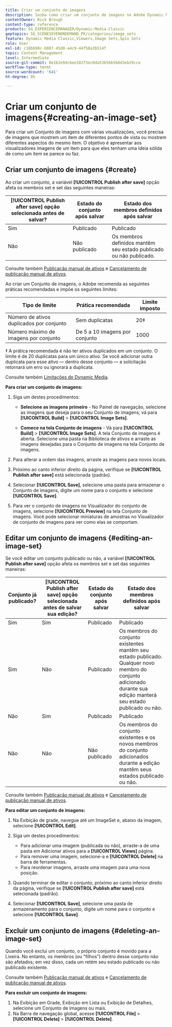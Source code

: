 ```yaml
---
title: Criar um conjunto de imagens
description: Saiba como criar um conjunto de imagens no Adobe Dynamic Media Classic.
contentOwner: Rick Brough
content-type: reference
products: SG_EXPERIENCEMANAGER/Dynamic-Media-Classic
geptopics: SG_SCENESEVENONDEMAND_PK/categories/image_sets
feature: Dynamic Media Classic,Viewers,Image Sets,Spin Sets
role: User
exl-id: c18bb98c-b087-45d0-a4c9-44f58a3b514f
topic: Content Management
level: Intermediate
source-git-commit: 0e1b2e9dcbee182f3ec0da53b56b5b8d3eb29cce
workflow-type: tm+mt
source-wordcount: '641'
ht-degree: 0%

---
```


# Criar um conjunto de imagens{#creating-an-image-set}

Para criar um Conjunto de imagens com várias visualizações, você precisa de imagens que mostrem um item de diferentes pontos de vista ou mostrem diferentes aspectos do mesmo item. O objetivo é apresentar aos visualizadores imagens de um item para que eles tenham uma ideia sólida de como um item se parece ou faz.

## Criar um conjunto de imagens {#create}

Ao criar um conjunto, a variável **[!UICONTROL Publish after save]** opção afeta os membros set e set das seguintes maneiras:

| **[!UICONTROL Publish after save]** opção selecionada antes de salvar? | Estado do conjunto após salvar | Estado dos membros definidos após salvar |
| --- | --- | --- |
| Sim | Publicado | Publicado |
| Não | Não publicado | Os membros definidos mantêm seu estado publicado ou não publicado. |

Consulte também [Publicação manual de ativos](publishing-files.md#manually_publishing_assets) e [Cancelamento de publicação manual de ativos](publishing-files.md#manually_unpublishing_assets).

Ao criar um Conjunto de imagens, o Adobe recomenda as seguintes práticas recomendadas e impõe os seguintes limites:

| Tipo de limite | Prática recomendada | Limite imposto |
| --- | --- | --- |
| Número de ativos duplicados por conjunto | Sem duplicatas | 20‡ |
| Número máximo de imagens por conjunto | De 5 a 10 imagens por conjunto | 1000 |

‡ A prática recomendada é não ter ativos duplicados em um conjunto. O limite é de 20 duplicatas para um único ativo. Se você adicionar outra duplicata para esse ativo — dentro desse conjunto — a solicitação retornará um erro ou ignorará a duplicata.

Consulte também [Limitações do Dynamic Media](/help/using/limitations.md).

**Para criar um conjunto de imagens:**

1. Siga um destes procedimentos:

   * **Selecione as imagens primeiro** - No Painel de navegação, selecione as imagens que deseja para o seu Conjunto de imagens, vá para **[!UICONTROL Build]** > **[!UICONTROL Image Sets]**.

   * **Comece na tela Conjunto de imagens** - Vá para **[!UICONTROL Build]** > **[!UICONTROL Image Sets]**. A tela Conjunto de imagens é aberta. Selecione uma pasta na Biblioteca de ativos e arraste as imagens desejadas para o Conjunto de imagens na tela Conjunto de imagens.

1. Para alterar a ordem das imagens, arraste as imagens para novos locais.
1. Próximo ao canto inferior direito da página, verifique se **[!UICONTROL Publish after save]** está selecionada (padrão).
1. Selecionar **[!UICONTROL Save]**, selecione uma pasta para armazenar o Conjunto de imagens, digite um nome para o conjunto e selecione **[!UICONTROL Save]**.
1. Para ver o conjunto de imagens no Visualizador do conjunto de imagens, selecione **[!UICONTROL Preview]** na tela Conjunto de imagens. Você pode selecionar miniaturas de amostras no Visualizador de conjunto de imagens para ver como elas se comportam.

## Editar um conjunto de imagens {#editing-an-image-set}

Se você editar um conjunto publicado ou não, a variável **[!UICONTROL Publish after save]** opção afeta os membros set e set das seguintes maneiras:

| Conjunto já publicado? | **[!UICONTROL Publish after save]** opção selecionada antes de salvar sua edição? | Estado do conjunto após salvar | Estado dos membros definidos após salvar |
| --- | --- | --- | --- |
| Sim | Sim | Publicado | Publicado |
| Sim | Não | Publicado | Os membros do conjunto existentes mantêm seu estado publicado. Qualquer novo membro do conjunto adicionado durante sua edição manterá seu estado publicado ou não. |
| Não | Sim | Publicado | Publicado |
| Não | Não | Não publicado | Os membros do conjunto existentes e os novos membros do conjunto adicionados durante a edição mantêm seus estados publicado ou não. |

Consulte também [Publicação manual de ativos](publishing-files.md#manually_publishing_assets) e [Cancelamento de publicação manual de ativos](publishing-files.md#manually_unpublishing_assets).

**Para editar um conjunto de imagens:**

1. Na Exibição de grade, navegue até um ImageSet e, abaixo da imagem, selecione **[!UICONTROL Edit]**.
1. Siga um destes procedimentos:

   * Para adicionar uma imagem (publicada ou não), arraste-a de uma pasta em Adicionar ativos para a **[!UICONTROL Views]** página.
   * Para remover uma imagem, selecione-a e **[!UICONTROL Delete]** na barra de ferramentas.
   * Para reordenar imagens, arraste uma imagem para uma nova posição.

1. Quando terminar de editar o conjunto, próximo ao canto inferior direito da página, verifique se **[!UICONTROL Publish after save]** está selecionada (padrão).
1. Selecionar **[!UICONTROL Save]**, selecione uma pasta de armazenamento para o conjunto, digite um nome para o conjunto e selecione **[!UICONTROL Save]**.

## Excluir um conjunto de imagens {#deleting-an-image-set}

Quando você exclui um conjunto, o próprio conjunto é movido para a Lixeira. No entanto, os membros (ou &quot;filhos&quot;) dentro desse conjunto não são afetados; em vez disso, cada um retém seu estado publicado ou não publicado existente.

Consulte também [Publicação manual de ativos](publishing-files.md#manually_publishing_assets) e [Cancelamento de publicação manual de ativos](publishing-files.md#manually_unpublishing_assets).

**Para excluir um conjunto de imagens:**

1. Na Exibição em Grade, Exibição em Lista ou Exibição de Detalhes, selecione um Conjunto de Imagens ou mais.
1. Na Barra de navegação global, acesse **[!UICONTROL File]** > **[!UICONTROL Delete]** > **[!UICONTROL Delete]**.
